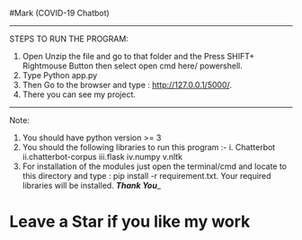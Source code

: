 
#Mark (COVID-19 Chatbot)
____________________________________________________________________________

STEPS TO RUN THE PROGRAM:
1) Open Unzip the file and go to that folder and the Press SHIFT+              Rightmouse Button then select open cmd here/ powershell.
2) Type Python app.py
3) Then Go to the browser and type : http://127.0.0.1/5000/.
4) There you can see my project.
____________________________________________________________________________

Note:
1) You should have python version >= 3
2) You should the following libraries to run this program :-
            i. Chatterbot
            ii.chatterbot-corpus
            iii.flask
            iv.numpy
            v.nltk
3) For installation of the modules just open the terminal/cmd and locate to this directory and type : pip install -r requirement.txt. Your required libraries will be installed.
_________________________________Thank You__________________________________

# Leave a Star if you like my work
